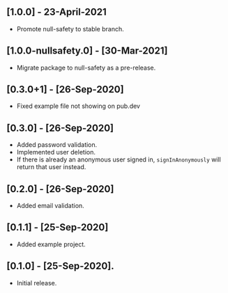 ## [1.0.0] - 23-April-2021

* Promote null-safety to stable branch.

## [1.0.0-nullsafety.0] - [30-Mar-2021]

* Migrate package to null-safety as a pre-release.

## [0.3.0+1] - [26-Sep-2020]

* Fixed example file not showing on pub.dev

## [0.3.0] - [26-Sep-2020]

* Added password validation.
* Implemented user deletion.
* If there is already an anonymous user signed in, `signInAnonymously` will return that user instead.

## [0.2.0] - [26-Sep-2020]

* Added email validation.

## [0.1.1] - [25-Sep-2020]

* Added example project.

## [0.1.0] - [25-Sep-2020].

* Initial release.